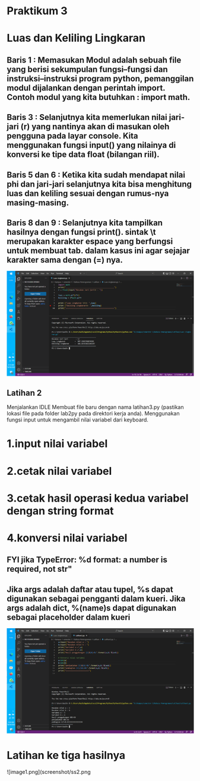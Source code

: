# Praktikum 3
# Luas dan Keliling Lingkaran
## Baris 1 : Memasukan Modul adalah sebuah file yang berisi sekumpulan fungsi–fungsi dan instruksi–instruksi program python, pemanggilan modul dijalankan dengan perintah import. Contoh modul yang kita butuhkan : import math.
## Baris 3 : Selanjutnya kita memerlukan nilai jari-jari (r) yang nantinya akan di masukan oleh pengguna pada layar console. Kita menggunakan fungsi input() yang nilainya di konversi ke tipe data float (bilangan riil).
## Baris 5 dan 6 : Ketika kita sudah mendapat nilai phi dan jari-jari selanjutnya kita bisa menghitung luas dan keliling sesuai dengan rumus-nya masing-masing.
## Baris 8 dan 9 : Selanjutnya kita tampilkan hasilnya dengan fungsi print(). sintak \t merupakan karakter espace yang berfungsi untuk membuat tab. dalam kasus ini agar sejajar karakter sama dengan (=) nya.

![image1.png](screenshot/luass.png)

## Latihan 2
 Menjalankan IDLE
 Membuat file baru dengan nama latihan3.py (pastikan lokasi file
 pada folder lab2py pada direktori kerja anda).
 Menggunakan fungsi input untuk mengambil nilai variabel dari
 keyboard.
 # 1.input nilai variabel
 # 2.cetak nilai variabel
 # 3.cetak hasil operasi kedua variabel dengan string format
 # 4.konversi nilai variabel 
## FYI jika TypeError: %d format: a number is required, not str"
## Jika args adalah daftar atau tupel, %s dapat digunakan sebagai pengganti dalam kueri. Jika args adalah dict, %(name)s dapat digunakan sebagai placeholder dalam kueri

![image2.png](screenshot/ss1.png)

# Latihan ke tiga hasilnya

![image1.png](screenshot/ss2.png
